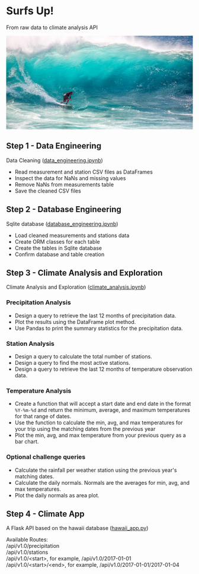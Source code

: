 # Surfs Up!

From raw data to climate analysis API

![surfs-up.jpeg](Images/surfs-up.jpeg)

## Step 1 - Data Engineering

Data Cleaning ([data_engineering.ipynb](data_engineering.ipynb))

* Read measurement and station CSV files as DataFrames
* Inspect the data for NaNs and missing values
* Remove NaNs from measurements table
* Save the cleaned CSV files

## Step 2 - Database Engineering

Sqlite database ([database_engineering.ipynb](database_engineering.ipynb))

* Load cleaned measurements and stations data
* Create ORM classes for each table
* Create the tables in Sqlite database
* Confirm database and table creation

## Step 3 - Climate Analysis and Exploration

Climate Analysis and Exploration ([climate_analysis.ipynb](climate_analysis.ipynb))

### Precipitation Analysis

* Design a query to retrieve the last 12 months of precipitation data.
* Plot the results using the DataFrame plot method.
* Use Pandas to print the summary statistics for the precipitation data.

### Station Analysis

* Design a query to calculate the total number of stations.
* Design a query to find the most active stations.
* Design a query to retrieve the last 12 months of temperature observation data.

### Temperature Analysis

* Create a function that will accept a start date and end date in the format `%Y-%m-%d` and return the minimum, average, and maximum temperatures for that range of dates.
* Use the function to calculate the min, avg, and max temperatures for your trip using the matching dates from the previous year
* Plot the min, avg, and max temperature from your previous query as a bar chart.

### Optional challenge queries

* Calculate the rainfall per weather station using the previous year's matching dates.
* Calculate the daily normals. Normals are the averages for min, avg, and max temperatures.
* Plot the daily normals as area plot.

## Step 4 - Climate App

A Flask API based on the hawaii database ([hawaii_app.py](hawaii_app.py))

Available Routes: <br>
/api/v1.0/precipitation<br/>
/api/v1.0/stations<br/>
/api/v1.0/\<start\>, for example, /api/v1.0/2017-01-01<br/>
/api/v1.0/\<start\>/\<end\>, for example, /api/v1.0/2017-01-01/2017-01-04